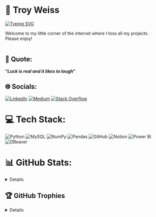# 🧃 Troy Weiss 

[![Typing SVG](https://readme-typing-svg.demolab.com?font=Fira+Code&pause=1000&color=69FF3C&width=600&lines=Data+to+information+to+knowledge+to+wisdom)](https://git.io/typing-svg)

Welcome to my little corner of the internet where I toss all my projects. Please enjoy!<br></br>

## 💭 Quote:
**<q><i>Luck is real and it likes to laugh</q></i>** 

## 🌐 Socials:
[![LinkedIn](https://img.shields.io/badge/LinkedIn-%230077B5.svg?logo=linkedin&logoColor=white)](https://linkedin.com/in/troyaweiss) [![Medium](https://img.shields.io/badge/Medium-12100E?logo=medium&logoColor=white)](https://medium.com/@troyweissx) [![Stack Overflow](https://img.shields.io/badge/-Stackoverflow-FE7A16?logo=stack-overflow&logoColor=white)](https://stackoverflow.com/users/29374436) 

# 💻 Tech Stack:
![Python](https://img.shields.io/badge/python-3670A0?style=flat&logo=python&logoColor=ffdd54) ![MySQL](https://img.shields.io/badge/mysql-4479A1.svg?style=flat&logo=mysql&logoColor=white) ![NumPy](https://img.shields.io/badge/numpy-%23013243.svg?style=flat&logo=numpy&logoColor=white) ![Pandas](https://img.shields.io/badge/pandas-%23150458.svg?style=flat&logo=pandas&logoColor=white) ![GitHub](https://img.shields.io/badge/github-%23121011.svg?style=flat&logo=github&logoColor=white) ![Notion](https://img.shields.io/badge/Notion-%23000000.svg?style=flat&logo=notion&logoColor=white) ![Power Bi](https://img.shields.io/badge/power_bi-F2C811?style=flat&logo=powerbi&logoColor=black)
![DBeaver](https://custom-icon-badges.demolab.com/badge/DBeaver-blue.svg?logo=dbeaver_slug)

<!--# 🎥 Youtube-->
<!-- BEGIN YOUTUBE-CARDS -->
<!-- END YOUTUBE-CARDS -->
# 📊 GitHub Stats:
<details close>

![Test](https://github-readme-stats.vercel.app/api?username=troyweissx&theme=dark&hide_border=false&include_all_commits=false&count_private=false)
  
<!--![](https://github-readme-streak-stats.herokuapp.com/?user=troyweissx&theme=dark&hide_border=false)<br/>
![](https://github-readme-stats.vercel.app/api/top-langs/?username=troyweissx&theme=dark&hide_border=false&include_all_commits=false&count_private=false&layout=compact)
-->
</details>


## 🏆 GitHub Trophies
<details close>
  
![Test](https://github-profile-trophy.vercel.app/?username=troyweissx&theme=nord&no-frame=false&no-bg=true&margin-w=4) 

</details>
<!-- Proudly created with GPRM ( https://gprm.itsvg.in ) -->
